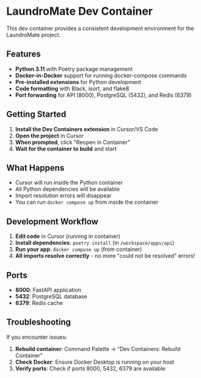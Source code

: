 # LaundroMate Dev Container

This dev container provides a consistent development environment for the LaundroMate project.

## Features

- **Python 3.11** with Poetry package management
- **Docker-in-Docker** support for running docker-compose commands
- **Pre-installed extensions** for Python development
- **Code formatting** with Black, isort, and flake8
- **Port forwarding** for API (8000), PostgreSQL (5432), and Redis (6379)

## Getting Started

1. **Install the Dev Containers extension** in Cursor/VS Code
2. **Open the project** in Cursor
3. **When prompted**, click "Reopen in Container"
4. **Wait for the container to build** and start

## What Happens

- Cursor will run inside the Python container
- All Python dependencies will be available
- Import resolution errors will disappear
- You can run `docker compose up` from inside the container

## Development Workflow

1. **Edit code** in Cursor (running in container)
2. **Install dependencies**: `poetry install` (in `/workspace/apps/api`)
3. **Run your app**: `docker compose up` (from container)
4. **All imports resolve correctly** - no more "could not be resolved" errors!

## Ports

- **8000**: FastAPI application
- **5432**: PostgreSQL database
- **6379**: Redis cache

## Troubleshooting

If you encounter issues:
1. **Rebuild container**: Command Palette → "Dev Containers: Rebuild Container"
2. **Check Docker**: Ensure Docker Desktop is running on your host
3. **Verify ports**: Check if ports 8000, 5432, 6379 are available

